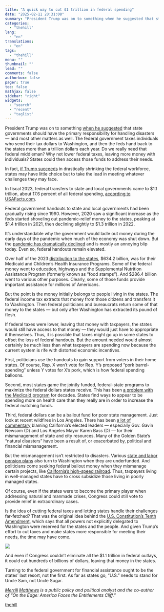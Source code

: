 ```yaml
---
title: "A quick way to cut $1 trillion in federal spending"
date: "2025-02-11 20:31:08"
summary: "President Trump was on to something when he suggested that state governments should have the primary responsibility for handling disasters — and most other matters as well. The federal government taxes individuals who send their tax dollars to Washington, and then the feds hand back to the states more than..."
categories:
  - "thehill"
lang:
  - "en"
translations:
  - "en"
tags:
  - "thehill"
menu: ""
thumbnail: ""
lead: ""
comments: false
authorbox: false
pager: true
toc: false
mathjax: false
sidebar: "right"
widgets:
  - "search"
  - "recent"
  - "taglist"
---
```


President Trump was on to something [when he suggested](https://thehill.com/homenews/administration/5102167-trump-criticizes-fema/) that state governments should have the primary responsibility for handling disasters — and most other matters as well. The federal government taxes individuals who send their tax dollars to Washington, and then the feds hand back to the states more than a trillion dollars each year. Do we really need that federal middleman? Why not lower federal taxes, leaving more money with individuals? States could then access those funds to address their needs.

In fact, [if Trump succeeds](https://www.bbc.com/news/articles/cnvqe3le3z4o) in drastically shrinking the federal workforce, states may have little choice but to take the lead in meeting whatever challenges they may face.

In fiscal 2023, federal transfers to state and local governments came to $1.1 trillion, about 17.6 percent of all federal spending, [according to USAFacts.com](https://usafacts.org/answers/how-much-money-does-the-federal-government-provide-state-and-local-governments/country/united-states/).

Federal government handouts to state and local governments had been gradually rising since 1990. However, 2020 saw a significant increase as the feds started shoveling out pandemic-relief money to the states, peaking at $1.4 trillion in 2021, then declining slightly to $1.3 trillion in 2022.

It’s understandable why the government would ladle out money during the early days of the pandemic when much of the economy was shut down. But the [pandemic has dramatically declined](https://www.cnn.com/2023/05/05/health/who-ends-covid-health-emergency/index.html) and is mostly an annoying blip today. Even so, federal handouts remain elevated.

Over half of the 2023 [distribution to the states](https://usafacts.org/answers/how-much-money-does-the-federal-government-provide-state-and-local-governments/country/united-states/), $634.2 billion, was for their Medicaid and Children’s Health Insurance Programs. Some of the federal money went to education, highways and the Supplemental Nutrition Assistance Program (formerly known as “food stamps”). And $286.4 billion went to various other purposes. Clearly, some of those funds provide important assistance for millions of Americans.

But the point is the money initially belongs to people living in the states. The federal income tax extracts that money from those citizens and transfers it to Washington. Then federal politicians and bureaucrats return some of that money to the states — but only after Washington has extracted its pound of flesh.

If federal taxes were lower, leaving that money with taxpayers, the states would still have access to that money — they would just have to appropriate it themselves. Thus, it is possible that taxes might go up in some states to offset the loss of federal handouts. But the amount needed would almost certainly be much less than what taxpayers are spending now because the current system is rife with distorted economic incentives.

First, politicians use the handouts to gain support from voters in their home states. Of course, Rep. X won’t vote for Rep. Y’s proposed “pork barrel-spending” unless Y votes for X’s pork, which is how federal spending balloons.

Second, most states game the jointly funded, federal-state programs to maximize the federal dollars states receive. This has been [a problem with the Medicaid program](https://www.governing.com/finance/how-states-gamed-billions-from-medicaid) for decades. States find ways to appear to be spending more on health care than they really are in order to increase the federal matching funds.

Third, federal dollars can be a bailout fund for poor state management. Just look at recent wildfires in Los Angeles. There has been [a lot of commentary](https://www.wsj.com/opinion/bad-policy-served-as-kindling-for-californias-wildfires-forest-water-management-social-justice-c5b94a4f) blaming California’s elected leaders — especially Gov. Gavin Newsom (D) and Los Angeles Mayor Karen Bass (D) — for their mismanagement of state and city resources. Many of the Golden State’s “natural disasters” have been a result of, or exacerbated by, political and financial mismanagement.

But the mismanagement isn’t restricted to disasters. Various [state and labor pension plans](https://www.forbes.com/sites/edwardsiedle/2020/05/01/a-state-pension-bailout-even-mitch-mcconnell-can-support/) also turn to Washington when they are underfunded. And politicians come seeking federal bailout money when they mismanage certain projects, like [California’s high-speed railroad](https://www.gov.ca.gov/2023/12/05/california-to-receive-6-billion-federal-investment-for-high-speed-rail/). Thus, taxpayers living in well-managed states have to cross subsidize those living in poorly managed states.

Of course, even if the states were to become the primary player when addressing natural and manmade crises, Congress could still vote to provide relief in extraordinary cases.

Is the idea of cutting federal taxes and letting states handle their challenges far-fetched? That was the original idea behind the [U.S. Constitution’s Tenth Amendment](https://constitution.congress.gov/constitution/amendment-10/), which says that all powers not explicitly delegated to Washington were reserved for the states and the people. And given Trump’s effort to cut taxes and make states more responsible for meeting their needs, the time may have come.


[![](https://thehill.com/wp-content/uploads/sites/2/2023/11/op2.png?w=600)](https://thehill.com/submitting-opinion-content/)

And even if Congress couldn’t eliminate all the $1.1 trillion in federal outlays, it could cut hundreds of billions of dollars, leaving that money in the states.

Turning to the federal government for financial assistance ought to be the states’ last resort, not the first. As far as states go, “U.S.” needs to stand for Uncle Sam, not Uncle Sugar.

*[Merrill](https://twitter.com/MerrillMatthews) [Matthews](https://twitter.com/MerrillMatthews) is a public policy and political analyst and the co-author of “On the Edge: America Faces the Entitlements Cliff.”*

[thehill](https://thehill.com/opinion/5137645-trump-cuts-federal-taxes/)
